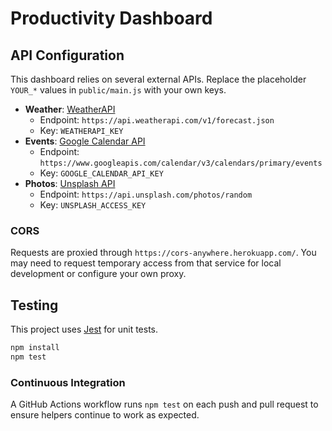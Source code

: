 # Productivity Dashboard

## API Configuration

This dashboard relies on several external APIs. Replace the placeholder `YOUR_*` values in `public/main.js` with your own keys.

- **Weather**: [WeatherAPI](https://www.weatherapi.com/)
  - Endpoint: `https://api.weatherapi.com/v1/forecast.json`
  - Key: `WEATHERAPI_KEY`
- **Events**: [Google Calendar API](https://developers.google.com/calendar)
  - Endpoint: `https://www.googleapis.com/calendar/v3/calendars/primary/events`
  - Key: `GOOGLE_CALENDAR_API_KEY`
- **Photos**: [Unsplash API](https://unsplash.com/developers)
  - Endpoint: `https://api.unsplash.com/photos/random`
  - Key: `UNSPLASH_ACCESS_KEY`

### CORS

Requests are proxied through `https://cors-anywhere.herokuapp.com/`. You may need to request temporary access from that service for local development or configure your own proxy.

## Testing

This project uses [Jest](https://jestjs.io/) for unit tests.

```bash
npm install
npm test
```

### Continuous Integration

A GitHub Actions workflow runs `npm test` on each push and pull request to ensure helpers continue to work as expected.
